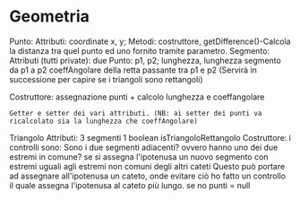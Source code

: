 # Geometria
Punto:
  Attributi:
    coordinate x, y;
  Metodi:
    costruttore,
    getDifference()-Calcola la distanza tra quel punto ed uno fornito tramite parametro.
Segmento:
  Attributi (tutti private):
    due Punto: p1, p2;
    lunghezza, lunghezza segmento da p1 a p2 
    coeffAngolare della retta passante tra p1 e p2 (Servirà in successione per capire se i triangoli sono rettangoli)
    
  Costruttore:
  	assegnazione punti + calcolo lunghezza e coeffangolare
    
  	Getter e setter dei vari attributi. (NB: ai setter dei punti va ricalcolato sia la lunghezza che coeffAngolare)

Triangolo
	Attributi:
		3 segmenti
		1 boolean isTriangoloRettangolo
	Costruttore:
		i controlli sono: 
 	     Sono i due segmenti adiacenti? ovvero hanno uno dei due estremi in comune?
	     se si
 	       assegna l'ipotenusa un nuovo segmento con estremi uguali agli estremi non comuni degli altri cateti
 	       Questo può portare ad assegnare all'ipotenusa un cateto, onde evitare ciò ho fatto un controllo il quale assegna l'ipotenusa al           cateto più lungo. 
 	     se no
 	       punti = null	
